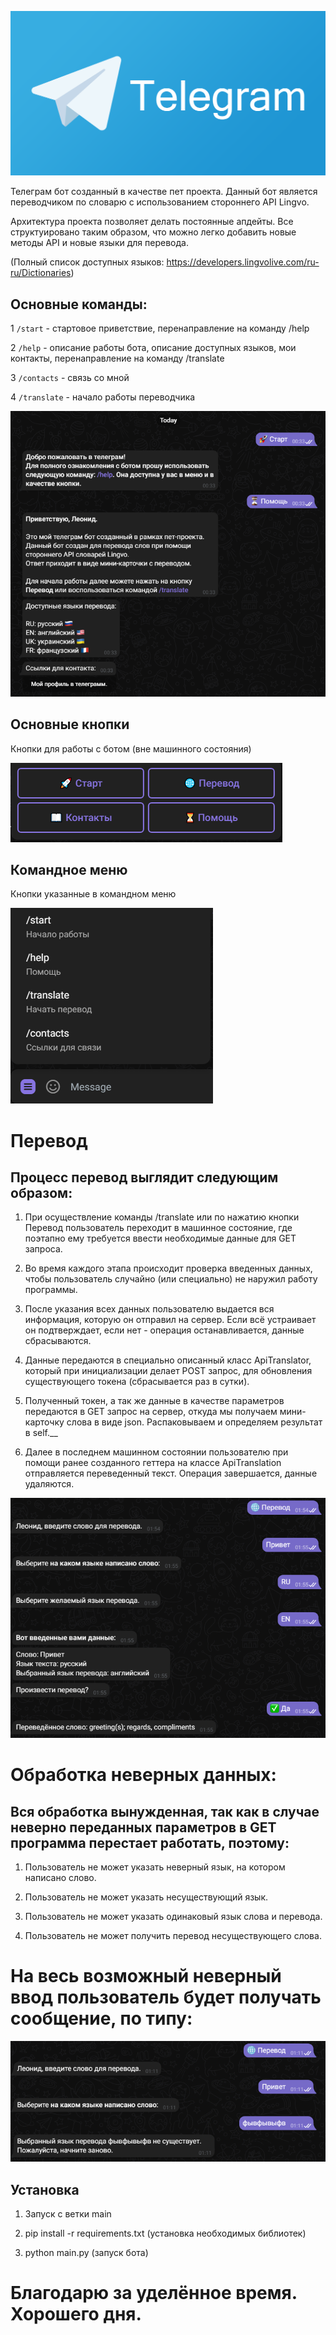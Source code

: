 ![Telegramlogo](core/assets/telegramlogo.png)

Телеграм бот созданный в качестве пет проекта. Данный бот является переводчиком по словарю с использованием стороннего API Lingvo. 

Архитектура проекта позволяет делать постоянные апдейты. Все структуировано таким образом, что можно легко добавить новые методы API и новые языки для перевода. 

(Полный список доступных языков: https://developers.lingvolive.com/ru-ru/Dictionaries)

## Основные команды:

1 `/start` - стартовое приветствие, перенаправление на команду /help

2 `/help` - описание работы бота, описание доступных языков, мои контакты, перенаправление на команду /translate 

3 `/contacts` - связь со мной

4 `/translate` - начало работы переводчика

![Старт, помощь, контакты](core/assets/1.png)

## Основные кнопки

Кнопки для работы с ботом (вне машинного состояния)

![reply_key](core/assets/2.png)

## Командное меню

Кнопки указанные в командном меню

![commands](core/assets/3.png)

# Перевод

## Процесс перевод выглядит следующим образом: 

1. При осуществление команды /translate или по нажатию кнопки Перевод пользователь переходит в машинное состояние, где поэтапно ему требуется ввести необходимые данные для GET запроса.

2. Во время каждого этапа происходит проверка введенных данных, чтобы пользователь случайно (или специально) не наружил работу программы.

3. После указания всех данных пользователю выдается вся информация, которую он отправил на сервер. Если всё устраивает он подтверждает, если нет - операция останавливается, данные сбрасываются.

4. Данные передаются в специально описанный класс ApiTranslator, который при инициализации делает POST запрос, для обновления существующего токена (сбрасывается раз в сутки).

5. Полученный токен, а так же данные в качестве параметров передаются в GET запрос на сервер, откуда мы получаем мини-карточку слова в виде json. Распаковываем и определяем результат в self.__

6. Далее в последнем машинном состоянии пользователю при помощи ранее созданного геттера на классе ApiTranslation отправляется переведенный текст. Операция завершается, данные удаляются.

![перевод](core/assets/4.png)

# Обработка неверных данных:

## Вся обработка вынужденная, так как в случае неверно переданных параметров в GET программа перестает работать, поэтому:


1. Пользователь не может указать неверный язык, на котором написано слово.

2. Пользователь не может указать несуществующий язык.

3. Пользователь не может указать одинаковый язык слова и перевода.

4. Пользователь не может получить перевод несуществующего слова.

# На весь возможный неверный ввод пользователь будет получать сообщение, по типу: 

![error](core/assets/5.png)

## Установка

1. Запуск с ветки main

2. pip install -r requirements.txt (установка необходимых библиотек)

3. python main.py (запуск бота)

# Благодарю за уделённое время. Хорошего дня.
